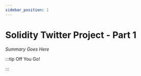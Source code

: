 ```yaml
---
sidebar_position: 1
---
```


# Solidity Twitter Project - Part 1

_Summary Goes Here_

:::tip Off You Go!

<QuestButton text="Happy Questing" link='' />

:::

